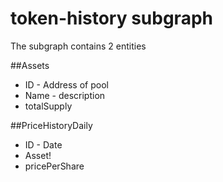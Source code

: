 # token-history subgraph

The subgraph contains 2 entities

##Assets
* ID - Address of pool
* Name - description
* totalSupply

##PriceHistoryDaily
* ID - Date
* Asset!
* pricePerShare
